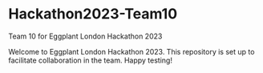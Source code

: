 # Hackathon2023-Team10
Team 10 for Eggplant London Hackathon 2023

Welcome to Eggplant London Hackathon 2023. This repository is set up to facilitate collaboration in the team. Happy testing!
